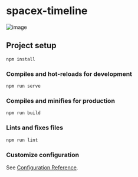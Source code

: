 # spacex-timeline
![image](https://user-images.githubusercontent.com/51901060/121918327-93c3e280-cd53-11eb-930c-9e8135920701.png)

## Project setup
```
npm install
```

### Compiles and hot-reloads for development
```
npm run serve
```

### Compiles and minifies for production
```
npm run build
```

### Lints and fixes files
```
npm run lint
```

### Customize configuration
See [Configuration Reference](https://cli.vuejs.org/config/).
